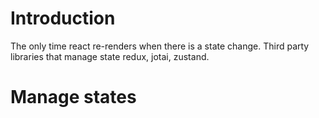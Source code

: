 # Introduction

The only time react re-renders when there is a state change. Third party libraries that manage state redux, jotai, zustand.

# Manage states






